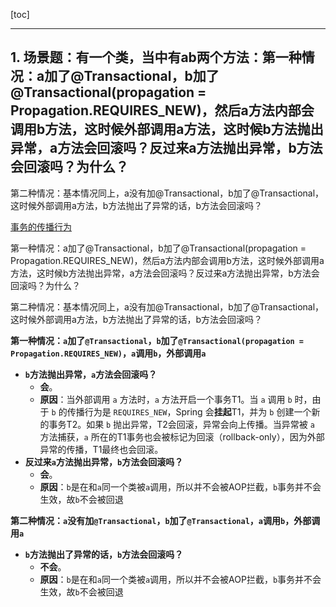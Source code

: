 [toc]

---

## 1. 场景题：有一个类，当中有ab两个方法：第一种情况：a加了@Transactional，b加了@Transactional(propagation = Propagation.REQUIRES_NEW)，然后a方法内部会调用b方法，这时候外部调用a方法，这时候b方法抛出异常，a方法会回滚吗？反过来a方法抛出异常，b方法会回滚吗？为什么？

第二种情况：基本情况同上，a没有加@Transactional，b加了@Transactional，这时候外部调用a方法，b方法抛出了异常的话，b方法会回滚吗？

[事务的传播行为](./并发编程篇.md)

第一种情况：a加了@Transactional，b加了@Transactional(propagation = Propagation.REQUIRES_NEW)，然后a方法内部会调用b方法，这时候外部调用a方法，这时候b方法抛出异常，a方法会回滚吗？反过来a方法抛出异常，b方法会回滚吗？为什么？

第二种情况：基本情况同上，a没有加@Transactional，b加了@Transactional，这时候外部调用a方法，b方法抛出了异常的话，b方法会回滚吗？



**第一种情况：`a`加了`@Transactional`，`b`加了`@Transactional(propagation = Propagation.REQUIRES_NEW)`，`a`调用`b`，外部调用`a`**

- **`b`方法抛出异常，`a`方法会回滚吗？**
  - **会**。
  - **原因**：当外部调用 `a` 方法时，`a` 方法开启一个事务T1。当 `a` 调用 `b` 时，由于 `b` 的传播行为是 `REQUIRES_NEW`，Spring 会**挂起**T1，并为 `b` 创建一个新的事务T2。如果 `b` 抛出异常，T2会回滚，异常会向上传播。当异常被 `a` 方法捕获，`a` 所在的T1事务也会被标记为回滚（rollback-only），因为外部异常的传播，T1最终也会回滚。
- **反过来`a`方法抛出异常，`b`方法会回滚吗？**
  - **会**。
  - **原因**：`b`是在和`a`同一个类被`a`调用，所以并不会被AOP拦截，`b`事务并不会生效，故`b`不会被回退

**第二种情况：`a`没有加`@Transactional`，`b`加了`@Transactional`，`a`调用`b`，外部调用`a`**

- **`b`方法抛出了异常的话，`b`方法会回滚吗？**
  - **不会**。
  - **原因**：`b`是在和`a`同一个类被`a`调用，所以并不会被AOP拦截，`b`事务并不会生效，故`b`不会被回退
